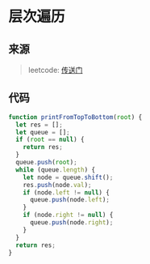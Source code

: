 # 层次遍历

## 来源

> leetcode: [传送门](https://leetcode-cn.com/problems/binary-tree-postorder-traversal/)

## 代码

```js
function printFromTopToBottom(root) {
  let res = [];
  let queue = [];
  if (root == null) {
    return res;
  }
  queue.push(root);
  while (queue.length) {
    let node = queue.shift();
    res.push(node.val);
    if (node.left != null) {
      queue.push(node.left);
    }
    if (node.right != null) {
      queue.push(node.right);
    }
  }
  return res;
}
```
